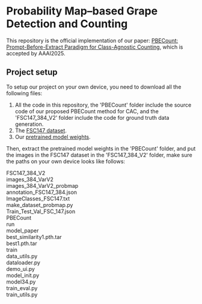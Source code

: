 # Probability Map–based Grape Detection and Counting
This repository is the official implementation of our paper: [PBECount: Prompt-Before-Extract Paradigm for Class-Agnostic Counting](https://temp), which is accepted by AAAI2025.

## Project setup
To setup our project on your own device, you need to download all the following files:
1. All the code in this repository, the 'PBECount' folder include the source code of our proposed PBECount method for CAC, and the 'FSC147_384_V2' folder include the code for ground truth data generation.
2. The [FSC147 dataset](https://github.com/cvlab-stonybrook/LearningToCountEverything).
3. Our [pretrained model weights](https://temp).

Then, extract the pretrained model weights in the 'PBECount' folder, and put the images in the FSC147 dataset in the 'FSC147_384_V2' folder, make sure the paths on your own device looks like follows:

FSC147_384_V2  
    images_384_VarV2  
    images_384_VarV2_probmap  
    annotation_FSC147_384.json  
    ImageClasses_FSC147.txt  
    make_dataset_probmap.py  
    Train_Test_Val_FSC_147.json  
PBECount  
    run  
        model_paper  
            best_similarity1.pth.tar  
            best1.pth.tar  
        train  
    data_utils.py  
    dataloader.py  
    demo_ui.py  
    model_init.py  
    model34.py  
    train_eval.py  
    train_utils.py  

